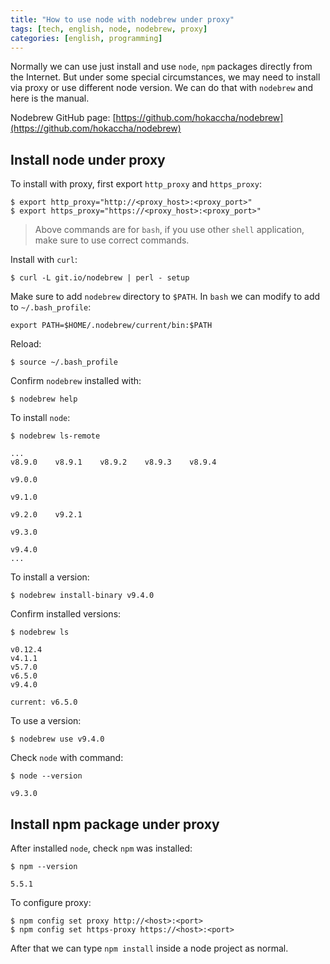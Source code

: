 ```yaml
---
title: "How to use node with nodebrew under proxy"
tags: [tech, english, node, nodebrew, proxy]
categories: [english, programming]
---
```


Normally we can use just install and use `node`, `npm` packages directly from the Internet. But under some special circumstances, we may need to install via proxy or use different node version. We can do that with `nodebrew` and here is the manual.

Nodebrew GitHub page: [https://github.com/hokaccha/nodebrew](https://github.com/hokaccha/nodebrew)


## Install node under proxy

To install with proxy, first export `http_proxy` and `https_proxy`:

```
$ export http_proxy="http://<proxy_host>:<proxy_port>"
$ export https_proxy="https://<proxy_host>:<proxy_port>"
```

> Above commands are for `bash`, if you use other `shell` application, make sure to use correct commands.

Install with `curl`:

```
$ curl -L git.io/nodebrew | perl - setup
```

Make sure to add `nodebrew` directory to `$PATH`. In `bash` we can modify to add to `~/.bash_profile`:

```
export PATH=$HOME/.nodebrew/current/bin:$PATH
```

Reload:

```
$ source ~/.bash_profile
```

Confirm `nodebrew` installed with:

```
$ nodebrew help
```

To install `node`:

```
$ nodebrew ls-remote

...
v8.9.0    v8.9.1    v8.9.2    v8.9.3    v8.9.4

v9.0.0

v9.1.0

v9.2.0    v9.2.1

v9.3.0

v9.4.0
...
```

To install a version:

```
$ nodebrew install-binary v9.4.0
```

Confirm installed versions:

```
$ nodebrew ls

v0.12.4
v4.1.1
v5.7.0
v6.5.0
v9.4.0

current: v6.5.0
```

To use a version:

```
$ nodebrew use v9.4.0
```

Check `node` with command:

```
$ node --version

v9.3.0
```

## Install npm package under proxy

After installed `node`, check `npm` was installed:

```
$ npm --version

5.5.1
```

To configure proxy:

```
$ npm config set proxy http://<host>:<port>
$ npm config set https-proxy https://<host>:<port>
```

After that we can type `npm install` inside a node project as normal.

<script async src="//pagead2.googlesyndication.com/pagead/js/adsbygoogle.js"></script>
<ins class="adsbygoogle"
     style="display:block; text-align:center;"
     data-ad-layout="in-article"
     data-ad-format="fluid"
     data-ad-client="ca-pub-2750437710821247"
     data-ad-slot="8905029259"></ins>
<script>
     (adsbygoogle = window.adsbygoogle || []).push({});
</script>
